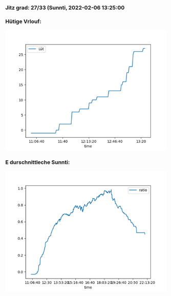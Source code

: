 ### Jitz grad: 27/33 (Sunnti, 2022-02-06 13:25:00

### Hütige Vrlouf:
![Graph](Today.png)

### E durschnittleche Sunnti:
![Graph](Sunnti.png)